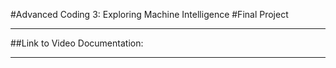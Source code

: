#Advanced Coding 3: Exploring Machine Intelligence
#Final Project

<hr>

##Link to Video Documentation:

<hr>
